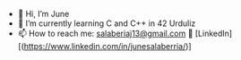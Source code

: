 - 👋 Hi, I’m June
- 🌱 I’m currently learning C and C++ in 42 Urduliz
- 📫 How to reach me: salaberiaj13@gmail.com
🔗 [LinkedIn] [(https://www.linkedin.com/in/junesalaberria/)]
